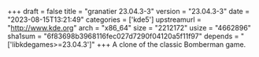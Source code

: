+++
draft = false
title = "granatier 23.04.3-3"
version = "23.04.3-3"
date = "2023-08-15T13:21:49"
categories = ['kde5']
upstreamurl = "http://www.kde.org"
arch = "x86_64"
size = "2212172"
usize = "4662896"
sha1sum = "6f83698b3968116fec027d7290f04120a5f11f97"
depends = "['libkdegames>=23.04.3']"
+++
A clone of the classic Bomberman game.
